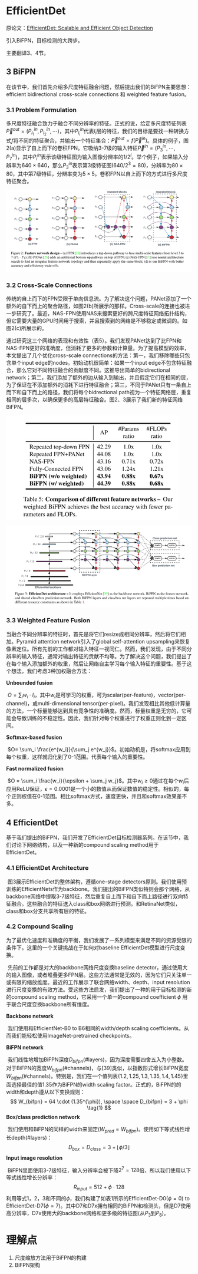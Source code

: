 # EfficientDet

原论文：[EfficientDet: Scalable and Efficient Object Detection](https://arxiv.org/abs/1911.09070)

引入BiFPN，目标检测的大跨步。

主要翻译3、4节。

## 3 BiFPN

​		在该节中，我们首先介绍多尺度特征融合问题，然后提出我们的BiFPN主要思想：efficient bidirectional cross-scale connections 和 weighted feature fusion。

### 3.1 Problem Formulation

​		多尺度特征融合致力于融合不同分辨率的特征。正式的说，给定多尺度特征列表$\overrightarrow{P}^{out} = (P_{l_1}^{in}, P_{l_2}^{in}, \cdots)$，其中$P_{l_i}^{in}$代表$l_i$层的特征，我们的目标是要找一种转换方式$f$将不同的特征聚合，并输出一个特征集合：$\overrightarrow{P}^{out} = f(\overrightarrow{P}^{in})$。具体的例子，图2(a)显示了自上而下的卷积FPN。它吸纳3-7级的输入特征$\overrightarrow{P}^{in}=(P_3^{in}, \cdots, P_7^{in})$，其中$P_i^{in}$表示该级特征图为输入图像分辨率的$1/2^i$。举个例子，如果输入分辨率为$640\times 640$，那么$P_3^{in}$表示第3级特征图($640/2^3=80$)，分辨率为$80 \times 80$，其中第7级特征，分辨率变为$5 \times 5$。卷积FPN以自上而下的方式进行多尺度特征聚合。

![image-20210910132035405](images/image-20210910132035405.png)

### 3.2 Cross-Scale Connections

​		传统的自上而下的FPN受限于单向信息流。为了解决这个问题，PANet添加了一个额外的自下而上的聚合路径，如图2(b)所展示的那样。Cross-scale的连接也被进一步研究了。最近，NAS-FPN使用NAS来搜索更好的跨尺度特征网络拓扑结构，但它需要大量的GPU时间用于搜索，并且搜索到的网络是不够稳定或微调的。如图2(c)所展示的。

​		通过研究这三个网络的表现和有效性（表5）。我们发现PANet达到了比FPN和NAS-FPN更好的准确度，但消耗了更多的参数和计算量。为了提高模型的效率，本文提出了几个优化cross-scale connections的方法：第一，我们移除哪些只包含单个input edge的nodes。初始动机很简单：如果一个input edge不包含特征融合，那么它对不同特征融合的贡献度不同。这推导出简单的bidirectional network；第二，我们添加了额外的边从输入到输出，并且假定它们在相同的层，为了保证在不添加额外的消耗下进行特征融合；第三，不同于PANet只有一条自上而下和自下而上的路径，我们将每个bidrectional path视为一个特征网络层，重复相同的层多次，以确保更多的高层特征融合。图2、3展示了我们新的特征网络BiFPN。

![image-20210910134305028](images/image-20210910134305028.png)

![image-20210910141116959](images/image-20210910141116959.png)

### 3.3 Weighted Feature Fusion

​		当融合不同分辨率的特征时，首先是将它们resize成相同分辨率，然后将它们相加。Pyramid attention network引入了global self-attention upsampling来恢复像素定位。所有先前的工作都对输入特征一视同仁。然而，我们发现，由于不同分辨率的输入特征，通常对输出特征的贡献不均等。为了解决这个问题，我们提出了在每个输入添加额外的权重，然后让网络自主学习每个输入特征的重要性。基于这个想法，我们考虑3种加权融合方法：

**Unbounded fusion**

​		$O=\sum_i w_i \cdot I_i$，其中$w_i$是可学习的权重，可为scalar(per-feature)，vector(per-channel)，或multi-dimensional tensor(per-pixel)。我们发现相比其他低计算量的方法，一个标量能够达到具有竞争性的准确度。然而，标量权重是无穷的，它可能会导致训练的不稳定性。因此，我们针对每个权重进行了权重正则化到一定区间。

**Softmax-based fusion**

​		$O= \sum_i \frac{e^{w_i}}{\sum_j e^{w_j}}$。初始动机是，将softmax应用到每个权重，这样就归化到了0-1范围。代表每个输入的重要性。

**Fast normalized fusion**

​		$O = \sum_i \frac{w_i}{\epsilon + \sum_j w_j}$。其中$w_i \ge 0$通过在每个$w_i$后应用ReLU保证，$\epsilon = 0.0001$是一个小的数值从而保证数值的稳定性。相似的，每个正则权值在0-1范围。相比softmax方式，速度更快，并且和softmax效果差不多。

## 4 EfficientDet

​		基于我们提出的BiFPN，我们开发了EfficientDet目标检测器系列。在该节中，我们讨论下网络结构，以及一种新的compound scaling method用于EfficientDet。

### 4.1 EfficientDet Architecture

​		图3展示EfficientDet的整体架构，遵循one-stage detectors原则。我们使用预训练的EfficientNets作为backbone。我们提出的BiFPN类似特则会那个网络，从backbone网络中提取3-7级特征，然后重复自上而下和自下而上路径进行双向特征融合。这些融合的特征送入class和box网络进行预测。和RetinaNet类似，class和box分支共享所有层的特征。

### 4.2 Compound Scaling

​		为了最优化速度和准确度的平衡，我们发展了一系列模型来满足不同的资源受限的条件下。这里的一个关键挑战在于如何对baseline EfficientDet模型进行尺度变换。

​		先前的工作都是对大的backbone网络尺度变换baseline detector，通过使用大的输入图像，或者堆叠更多FPN层。这些方法通常是无效的，因为它们只关注单一或有限的缩放维度。最近的工作展示了联合网络width、depth、input resolution进行尺度变换的有效方法。受这些方法启发，我们提出了一种的用于目标检测的新的compound scaling method，它采用一个单一的compound coefficient $\phi$ 用于联合尺度变换backbone所有维度。

**Backbone network**

​		我们使用和EfficientNet-B0 to B6相同的width/depth scaling coefficients。从而我们能轻松使用ImageNet-pretrained checkpoints。

**BiFPN network**

​		我们线性地增加BiFPN深度$D_{bifpn}$(#layers)，因为深度需要四舍五入为小整数。对于BiFPN的宽度$W_{bifpn}$(#channels)，与[39]类似，以指数形式增长BiFPN宽度$W_{bifpn}$(#channels)。特别是，我们在一个值列表$\{1.2, 1.25, 1.3, 1.35, 1.4, 1.45\}$里面选择最佳的值1.35作为BiFPN的width scaling factor。正式的，BiFPN的的width和depth遵从以下变换规则：
$$
W_{bifpn} = 64 \cdot (1.35^{\phi}), \space \space D_{bifpn} = 3 + \phi \tag{1}
$$
**Box/class prediction network**

​		我们使用和BiFPN的同样的width来固定($W_{pred}=W_{bifpn}$)。使用如下等式线性增长depth(#layers)：
$$
D_{box} = D_{class} = 3 + \lfloor \phi/3 \rfloor \tag{2}
$$
**Input image resolution**

​		BiFPN里面使用3-7级特征，输入分辨率会被下降$2^7=128$倍，所以我们使用以下等式线性增长分辨率：
$$
R_{input} = 512 + \phi \cdot 128 \tag{3}
$$
利用等式1，2，3和不同的$\phi$，我们构建了如表1所示的EfficientDet-D0($\phi=0$) to EfficientDet-D7($\phi=7$)。其中D7和D7x拥有相同的BiFPN和检测头，但是D7使用高分辨率，D7x使用大的backbone网络和更多级的特征图(从$P_3$到$P_8$)。



# 理解点

1. 尺度缩放方法用于BiFPN的构建
2. BiFPN架构

